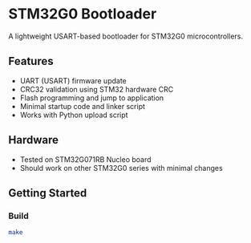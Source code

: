 # STM32G0 Bootloader

A lightweight USART-based bootloader for STM32G0 microcontrollers.

## Features

- UART (USART) firmware update
- CRC32 validation using STM32 hardware CRC
- Flash programming and jump to application
- Minimal startup code and linker script
- Works with Python upload script

## Hardware

- Tested on STM32G071RB Nucleo board
- Should work on other STM32G0 series with minimal changes

## Getting Started

### Build

```bash
make
